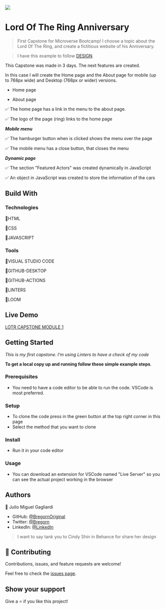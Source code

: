 ![](https://img.shields.io/badge/Microverse-blueviolet)

# Lord Of The Ring Anniversary

> First Capstone for Microverse Bootcamp!
> I choose a topic about the Lord Of The Ring, and create a fictitious website of his Anniversary.

> I have this example to follow [DESIGN](https://www.behance.net/gallery/29845175/CC-Global-Summit-2015).

This Capstone was made in 3 days. The next features are created.

In this case I will create the Home page and the About page for mobile (up to 768px wide) and Desktop (768px or wider) versions.

- Home page

- About page
 
✅ The home page has a link in the menu to the about page.

✅ The logo of the page (ring) links to the home page

***Mobile menu***

✅ The hamburger button when is clicked shows the menu over the page

✅ The mobile menu has a close button, that closes the menu

***Dynamic page***

✅ The section "Featured Actors" was created dynamically in JavaScript

✅ An object in JavaScript was created to store the information of the cars

## Build With

### Technologies

🔷HTML

🔷CSS

🔷JAVASCRIPT

### Tools

💠VISUAL STUDIO CODE

💠GITHUB-DESKTOP

💠GITHUB-ACTIONS

💠LINTERS

💠LOOM

## Live Demo

[LOTR CAPSTONE MODULE 1](https://bregornoriginal.github.io/capstone-module1/)

## Getting Started

*This is my first capstone. I'm using Linters to have a check of my code*

**To get a local copy up and running follow these simple example steps**.

### Prerequisites

- You need to have a code editor to be able to run the code. VSCode is most preferred.

### Setup

- To clone the code press in the green button at the top right corner in this page
- Select the method that you want to clone

### Install

- Run it in your code editor

### Usage

- You can download an extension for VSCode named "Live Server" so you can see the actual project working in the browser

## Authors

👤 Julio Miguel Gagliardi

- GitHub: [@BregornOriginal](https://github.com/BregornOriginal)
- Twitter: [@Bregorn](https://twitter.com/home)
- LinkedIn: [@LinkedIn](https://www.linkedin.com/in/julio-miguel-gagliardi-b81829197/)

> I want to say tank you to Cindy Shin in Behance for share her design
## 🤝 Contributing

Contributions, issues, and feature requests are welcome!

Feel free to check the [issues page](https://github.com/BregornOriginal/capstone-module1/issues).

## Show your support

Give a ⭐️ if you like this project!
